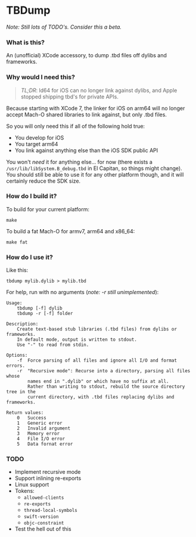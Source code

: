 # TBDump

*Note: Still lots of TODO's. Consider this a beta.*

### What is this?

An (unofficial) XCode accessory, to dump .tbd files off dylibs and frameworks.

### Why would I need this?

> *TL;DR*: ld64 for iOS can no longer link against dylibs, and Apple stopped shipping tbd's for private APIs.

Because starting with XCode 7, the linker for iOS on arm64 will no longer accept Mach-O shared libraries to link against, but only .tbd files.

So you will only need this if all of the following hold true:

* You develop for iOS
* You target arm64
* You link against anything else than the iOS SDK public API

You won't *need* it for anything else... for now (there exists a `/usr/lib/libSystem.B_debug.tbd` in El Capitan, so things might change).  
You should still be able to use it for any other platform though, and it will certainly reduce the SDK size.

### How do I build it?

To build for your current platform:

    make

To build a fat Mach-O for armv7, arm64 and x86_64:

    make fat

### How do I use it?

Like this:

    tbdump mylib.dylib > mylib.tbd

For help, run with no arguments (*note: -r still unimplemented*):

    Usage:
        tbdump [-f] dylib
        tbdump -r [-f] folder

    Description:
        Create text-based stub libraries (.tbd files) from dylibs or frameworks.
        In default mode, output is written to stdout.
        Use "-" to read from stdin.

    Options:
        -f  Force parsing of all files and ignore all I/O and format errors.
        -r  "Recursive mode": Recurse into a directory, parsing all files whose
            names end in ".dylib" or which have no suffix at all.
            Rather than writing to stdout, rebuild the source directory tree in the
            current directory, with .tbd files replacing dylibs and frameworks.

    Return values:
        0   Success
        1   Generic error
        2   Invalid argument
        3   Memory error
        4   File I/O error
        5   Data fornat error

### TODO

* Implement recursive mode
* Support inlining re-exports
* Linux support
* Tokens:
  * `allowed-clients`
  * `re-exports`
  * `thread-local-symbols`
  * `swift-version`
  * `objc-constraint`
* Test the hell out of this

